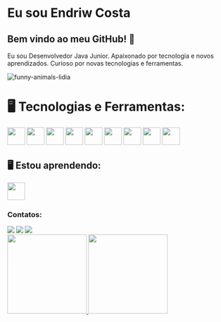 # Eu sou Endriw Costa 

## Bem vindo ao meu GitHub! 👋

Eu sou Desenvolvedor Java Junior. Apaixonado por tecnologia e novos aprendizados. Curioso por novas tecnologias e ferramentas.


  ![funny-animals-lidia](https://github.com/costaendriw/costaendriw/assets/157756996/cf07fc5f-1010-4bbf-980b-2d332ebdce17)

# 🖥️ Tecnologias e Ferramentas:
<img src="https://cdn.jsdelivr.net/gh/devicons/devicon@latest/icons/javascript/javascript-original.svg" width="40" height="40"/> <img src="https://cdn.jsdelivr.net/gh/devicons/devicon@latest/icons/java/java-original-wordmark.svg" width="40" height="40" /> <img src="https://cdn.jsdelivr.net/gh/devicons/devicon@latest/icons/git/git-original.svg" width="40" height="40" /> <img src="https://cdn.jsdelivr.net/gh/devicons/devicon@latest/icons/github/github-original.svg" width="40" height="40" /> <img src="https://cdn.jsdelivr.net/gh/devicons/devicon@latest/icons/linux/linux-original.svg" width="40" height="40"/> <img src="https://cdn.jsdelivr.net/gh/devicons/devicon@latest/icons/ubuntu/ubuntu-original-wordmark.svg" width="40" height="40" /> <img src="https://cdn.jsdelivr.net/gh/devicons/devicon@latest/icons/spring/spring-original-wordmark.svg" width="40" height="40" />  <img src="https://cdn.jsdelivr.net/gh/devicons/devicon@latest/icons/mysql/mysql-original-wordmark.svg" width="40" height="40"/>  <img src="https://cdn.jsdelivr.net/gh/devicons/devicon@latest/icons/mongodb/mongodb-original.svg" width="40" height="40"/>


## 🖥️ Estou aprendendo:
 <img src="https://cdn.jsdelivr.net/gh/devicons/devicon@latest/icons/amazonwebservices/amazonwebservices-original-wordmark.svg" width="40" height="40" />


### Contatos: 
<div>
<a href="https://instagram.com/costaendriw" target="_blank"><img loading="lazy" src="https://img.shields.io/badge/-Instagram-%23E4405F?style=for-the-badge&logo=instagram&logoColor=white" target="_blank"></a>
<a href = "mailto:endriwcosta3@gmail.com"><img loading="lazy" src="https://img.shields.io/badge/Gmail-D14836?style=for-the-badge&logo=gmail&logoColor=white" target="_blank"></a>
<a href="https://www.linkedin.com/in/endriw-costa/" target="_blank"><img loading="lazy" src="https://img.shields.io/badge/-LinkedIn-%230077B5?style=for-the-badge&logo=linkedin&logoColor=white" target="_blank"></a>   
</div> 

<div>
<a href="https://github.com/costaendriw">
<img loading="lazy" height="180em" src="https://github-readme-stats.vercel.app/api/top-langs/?username=costaendriw&layout=compact&langs_count=7&theme=dracula"/>
<img loading="lazy" height="180em" src="https://github-readme-stats.vercel.app/api?username=costaendriw&show_icons=true&theme=dracula&include_all_commits=true&count_private=true"/>
</div>
          
